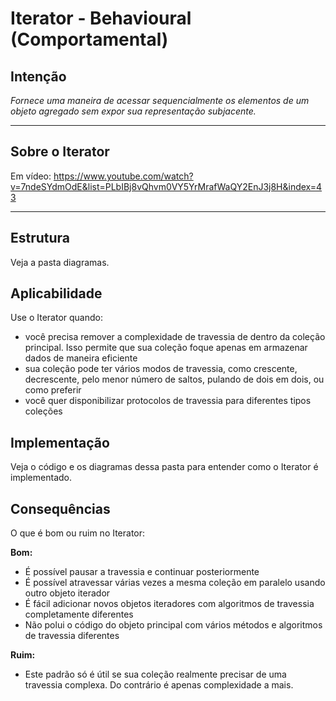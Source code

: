 # Iterator - Behavioural (Comportamental)

## Intenção

*Fornece uma maneira de acessar sequencialmente os elementos de um objeto agregado sem expor sua representação subjacente.*

---

## Sobre o Iterator

Em vídeo: https://www.youtube.com/watch?v=7ndeSYdmOdE&list=PLbIBj8vQhvm0VY5YrMrafWaQY2EnJ3j8H&index=43

---

## Estrutura

Veja a pasta diagramas.

## Aplicabilidade

Use o Iterator quando:

- você precisa remover a complexidade de travessia de dentro da coleção principal. Isso permite que sua coleção foque apenas em armazenar dados de maneira eficiente
- sua coleção pode ter vários modos de travessia, como crescente, decrescente,  pelo menor número de saltos, pulando de dois em dois, ou como preferir
- você quer disponibilizar protocolos de travessia para diferentes tipos coleções 


## Implementação

Veja o código e os diagramas dessa pasta para entender como o Iterator é implementado.

## Consequências

O que é bom ou ruim no Iterator:

**Bom:**
- É possível pausar a travessia e continuar posteriormente
- É possível atravessar várias vezes a mesma coleção em paralelo usando outro objeto iterador
- É fácil adicionar novos objetos iteradores com algoritmos de travessia completamente diferentes
- Não polui o código do objeto principal com vários métodos e algoritmos de travessia diferentes


**Ruim:**
- Este padrão só é útil se sua coleção realmente precisar de uma travessia complexa. Do contrário é apenas complexidade a mais.

